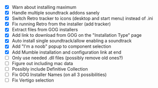 - [X] Warn about installing maximum
- [X] Handle multiple soundtrack addons sanely
- [X] Switch Retro tracker to icons (desktop and start menu) instead of .ini
- [X] Fix running Retro from the installer (add tracker)
- [X] Extract files from GOG installers
- [X] Add link to download from GOG on the "Installation Type" page
- [X] Auto install single soundtrack/allow enabling a soundtrack
- [X] Add "I'm a noob" popup to component selection
- [X] Add Mumble installation and configuration link at end
- [ ] Only use needed .dll files (possibly remove old ones?)
- [ ] Figure out including mac data
- [ ] Possibly include Definitive Collection
- [ ] Fix GOG Installer Names (on all 3 possibilities)
- [ ] Fix Vertigo selection
